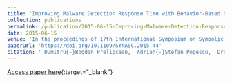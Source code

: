 ```yaml
---
title: "Improving Malware Detection Response Time with Behavior-Based Statistical Analysis Techniques"
collection: publications
permalink: /publication/2015-06-15-Improving-Malware-Detection-Response-Time-with-Behavior-Based-Statistical-Analysis-Techniques
date: 2015-06-15
venue: 'In the proceedings of 17th International Symposium on Symbolic and Numeric Algorithms for Scientific Computing, SYNASC 2015, Timisoara, Romania, September 21-24, 2015'
paperurl: 'https://doi.org/10.1109/SYNASC.2015.44'
citation: ' Dumitru{-}Bogdan Prelipcean,  Adrian{-}Stefan Popescu,  Dragos Gavrilut, &quot;Improving Malware Detection Response Time with Behavior-Based Statistical Analysis Techniques.&quot; In the proceedings of 17th International Symposium on Symbolic and Numeric Algorithms for Scientific Computing, SYNASC 2015, Timisoara, Romania, September 21-24, 2015, 2015.'
---
```

[Access paper here](https://doi.org/10.1109/SYNASC.2015.44){:target="_blank"}
